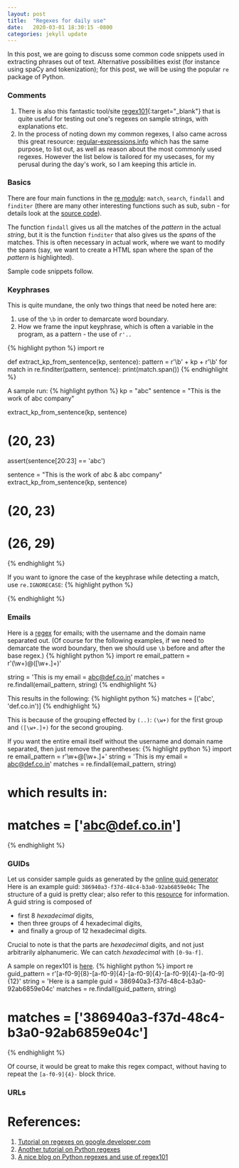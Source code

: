 ```yaml
---
layout: post
title:  "Regexes for daily use"
date:   2020-03-01 18:30:15 -0800
categories: jekyll update
---
```

In this post, we are going to discuss some common code snippets used in extracting phrases out of text.
Alternative possibilities exist (for instance using spaCy and tokenization); for this post, we will be using the popular `re` package of Python.

### Comments
1. There is also this fantastic tool/site [regex101](https://regex101.com/){:target="_blank"} that is quite useful for
testing out one's regexes on sample strings, with explanations etc.
2. In the process of noting down my common regexes, I also came across this great resource:
[regular-expressions.info](https://www.regular-expressions.info/email.html) which has the same
purpose, to list out, as well as reason about the most commonly used regexes.
However the list below is tailored for my usecases, for my perusal during the day's work, so I am keeping this article in.

### Basics
There are four main functions in the [re module](https://github.com/python/cpython/blob/3.8/Lib/re.py):
`match`, `search`, `findall` and `finditer` (there are many other interesting functions such as sub, subn - for
details look at the [source code](https://github.com/python/cpython/blob/3.8/Lib/re.py)).

The function `findall` gives
us all the matches of the _pattern_ in the actual _string_, but it is the function `finditer` that also gives us
the _spans_ of the matches. This is often necessary in actual work, where we want to modify the spans (say, we want
to create a HTML span where the span of the _pattern_ is highlighted).

Sample code snippets follow.

### Keyphrases
This is quite mundane, the only two things that need be noted here are:
1. use of the `\b` in order to demarcate word boundary.
2. How we frame the input keyphrase, which is often a variable in the program,
as a pattern - the use of `r'..`

{% highlight python %}
import re

def extract_kp_from_sentence(kp, sentence):
   pattern = r'\b' + kp + r'\b'
   for match in re.finditer(pattern, sentence):
   	  print(match.span())
{% endhighlight %}

A sample run:
{% highlight python %}
kp = "abc"
sentence = "This is the work of abc company"

extract_kp_from_sentence(kp, sentence)
# (20, 23)
assert(sentence[20:23] == 'abc')

sentence = "This is the work of abc & abc company"
extract_kp_from_sentence(kp, sentence)
# (20, 23)
# (26, 29)
{% endhighlight %}

If you want to ignore the case of the keyphrase while detecting a match, use `re.IGNORECASE`:
{% highlight python %}

{% endhighlight %}



### Emails
Here is a [regex](https://regex101.com/r/esfLe5/1) for emails; with the
username and the domain name separated out.
(Of course for the following examples, if we need to demarcate the word boundary, then
we should use `\b` before and after the base regex.)
{% highlight python %}
import re
email_pattern = r'(\w+)\@([\w+.]+)'

string = 'This is my email = abc@def.co.in'
matches = re.findall(email_pattern, string)
{% endhighlight %}

This results in the following:
{% highlight python %}
matches = [('abc', 'def.co.in')]
{% endhighlight %}

This is because of the grouping effected by `(..)`:
`(\w+)` for the first group and `([\w+.]+)` for the
second grouping.

If you want the entire email itself without the username and domain name separated,
then just remove the parentheses:
{% highlight python %}
import re
email_pattern = r'\w+\@[\w+.]+'
string = 'This is my email = abc@def.co.in'
matches = re.findall(email_pattern, string)

# which results in:
# matches = ['abc@def.co.in']
{% endhighlight %}

### GUIDs
Let us consider sample guids as generated by the [online guid generator](https://www.guidgenerator.com/)
Here is an example guid: `386940a3-f37d-48c4-b3a0-92ab6859e04c`
The structure of a guid is pretty clear; also refer to this [resource](https://docs.microsoft.com/en-us/windows/win32/api/guiddef/ns-guiddef-guid) for information. A guid string is composed of
- first 8 _hexadecimal_ digits,
- then three groups of 4 hexadecimal digits,
- and finally a group of 12 hexadecimal digits.

Crucial to note is that the parts are _hexadecimal_ digits, and not just arbitrarily alphanumeric.
We can catch _hexadecimal_ with `[0-9a-f]`.

A sample on regex101 is [here](https://regex101.com/r/esfLe5/2/).
{% highlight python %}
import re
guid_pattern = r'[a-f0-9]{8}-[a-f0-9]{4}-[a-f0-9]{4}-[a-f0-9]{4}-[a-f0-9]{12}'
string = 'Here is a sample guid = 386940a3-f37d-48c4-b3a0-92ab6859e04c'
matches = re.findall(guid_pattern, string)

# matches = ['386940a3-f37d-48c4-b3a0-92ab6859e04c']
{% endhighlight %}

Of course, it would be great to make this regex compact, without having to repeat the
`[a-f0-9]{4}-` block thrice.

### URLs


# References:
1. [Tutorial on regexes on google.developer.com](https://developers.google.com/edu/python/regular-expressions)
2. [Another tutorial on Python regexes](https://www.guru99.com/python-regular-expressions-complete-tutorial.html)
3. [A nice blog on Python regexes and use of regex101](https://mlwhiz.com/blog/2019/09/01/regex/?utm_campaign=the-ultimate-guide-to-using-the-python-regex-module)
